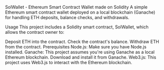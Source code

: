 SolWallet - Ethereum Smart Contract Wallet made on Solidity
A simple Ethereum smart contract wallet deployed on a local blockchain (Ganache) for handling ETH deposits, balance checks, and withdrawals.

Usage
This project includes a Solidity smart contract, SolWallet, which allows the contract owner to:

Deposit ETH into the contract.
Check the contract's balance.
Withdraw ETH from the contract.
Prerequisites
Node.js: Make sure you have Node.js installed.
Ganache: This project assumes you're using Ganache as a local Ethereum blockchain. Download and install it from Ganache.
Web3.js: This project uses Web3.js to interact with the Ethereum blockchain.
